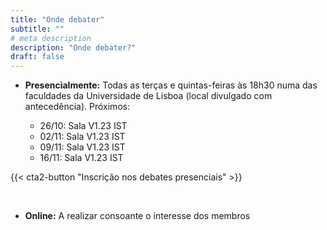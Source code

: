 ```yaml
---
title: "Onde debater"
subtitle: ""
# meta description
description: "Onde debater?"
draft: false
---
```


* **Presencialmente:** Todas as terças e quintas-feiras às 18h30 numa das faculdades da Universidade de Lisboa (local divulgado com antecedência). Próximos:

	* 26/10: Sala V1.23 IST
	* 02/11: Sala V1.23 IST
	* 09/11: Sala V1.23 IST
	* 16/11: Sala V1.23 IST
 
{{< cta2-button "Inscrição nos debates presenciais" >}}

<br>

* **Online:** A realizar consoante o interesse dos membros

